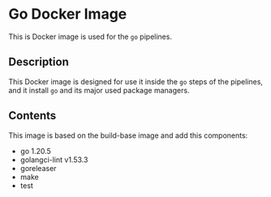 # Go Docker Image

This is Docker image is used for the `go` pipelines.

## Description

This Docker image is designed for use it inside the `go` steps of the pipelines, and it install `go` and
its major used package managers.

## Contents

This image is based on the build-base image and add this components:

- go 1.20.5
- golangci-lint v1.53.3
- goreleaser
- make
- test
